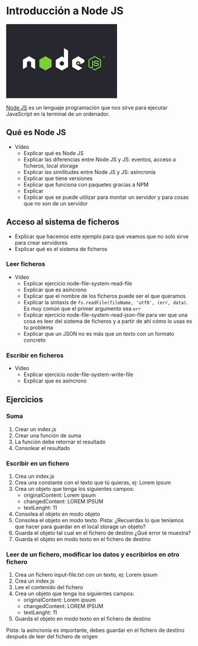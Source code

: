 # Introducción a Node JS

![Node JS](assets/images/nodejs-logo.jpg)

[Node JS](https://nodejs.org) es un lenguaje programación que nos sirve para ejecutar JavaScript en la terminal de un ordenador.

## Qué es Node JS

- Vídeo
   - Explicar qué es Node JS
   - Explicar las diferencias entre Node JS y JS: eventos, acceso a ficheros, local storage
   - Explicar las similitudes entre Node JS y JS: asíncronía
   - Explicar que tiene versiones
   - Explicar que funciona con paquetes gracias a NPM
   - Explicar
   - Explicar que se puede utilizar para montar un servidor y para cosas que no son de un servidor

## Acceso al sistema de ficheros

- Explicar que hacemos este ejemplo para que veamos que no solo sirve para crear servidores
- Explicar qué es el sistema de ficheros

### Leer ficheros

- Vídeo
   - Explicar ejercicio node-file-system-read-file
   - Explicar que es asíncrono
   - Explicar que el nombre de los ficheros puede ser el que queramos
   - Explicar la sintaxis de `fs.readFile(fileName, 'utf8', (err, data)`. Es muy común que el primer argumento sea `err`
   - Explicar ejercicio node-file-system-read-json-file para ver que una cosa es leer del sistema de ficheros y a partir de ahí cómo lo usas es tu problema
   - Explicar que un JSON no es más que un texto con un formato concreto

### Escribir en ficheros

- Vídeo
   - Explicar ejercicio node-file-system-write-file
   - Explicar que es asíncrono

## Ejercicios

### Suma

1. Crear un index.js
1. Crear una función de suma
1. La función debe retornar el resultado
1. Consolear el resultado

### Escribir en un fichero

1. Crea un index.js
1. Crea una constante con el texto que tú quieras, ej: Lorem ipsum
1. Crea un objeto que tenga los siguientes campos:
   - originalContent: Lorem ipsum
   - changedContent: LOREM IPSUM
   - textLenght: 11
1. Consolea el objeto en modo objeto
1. Consolea el objeto en modo texto. Pista: ¿Recuerdas lo que teníamos que hacer para guardar en el local storage un objeto?
1. Guarda el objeto tal cual en el fichero de destino ¿Qué error te muestra?
1. Guarda el objeto en modo texto en el fichero de destino

### Leer de un fichero, modificar los datos y escribirlos en otro fichero

1. Crea un fichero input-file.txt con un texto, ej: Lorem ipsum
1. Crea un index.js
1. Lee el contenido del fichero
1. Crea un objeto que tenga los siguientes campos:
   - originalContent: Lorem ipsum
   - changedContent: LOREM IPSUM
   - textLenght: 11
1. Guarda el objeto en modo texto en el fichero de destino

Pista: la asincronía es importante, debes guardar en el fichero de destino después de leer del fichero de origen

